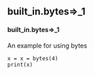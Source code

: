 ## built_in.bytes=>_1
#### built_in.bytes=>_1
An example for using bytes
```
x = x = bytes(4)
print(x)
```